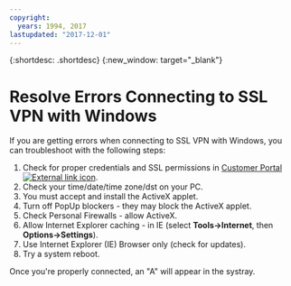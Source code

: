```yaml
---
copyright:
  years: 1994, 2017
lastupdated: "2017-12-01"
---
```


{:shortdesc: .shortdesc}
{:new_window: target="_blank"}

# Resolve Errors Connecting to SSL VPN with Windows

If you are getting errors when connecting to SSL VPN with Windows, you can troubleshoot with the following steps:

1. Check for proper credentials and SSL permissions in [Customer Portal ![External link icon](../../icons/launch-glyph.svg "External link icon")](https://control.softlayer.com/).
2. Check your time/date/time zone/dst on your PC.
3. You must accept and install the ActiveX applet.
4. Turn off PopUp blockers - they may block the ActiveX applet.
5. Check Personal Firewalls - allow ActiveX.
6. Allow Internet Explorer caching - in IE (select **Tools->Internet**, then **Options->Settings**).
7. Use Internet Explorer (IE) Browser only (check for updates).
8. Try a system reboot.

Once you're properly connected, an "A" will appear in the systray.
